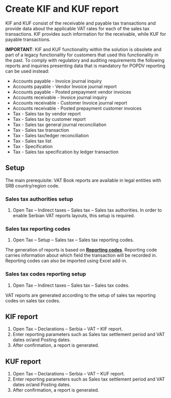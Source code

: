 # Create KIF and KUF report

KIF and KUF consist of the receivable and payable tax transactions and provide data about the applicable VAT rates for each of the sales tax transactions. KIF provides such information for the receivable, while KUF for payable transactions. 

**IMPORTANT**: KIF and KUF functionality within the solution is obsolete and part of a legacy functionality for customers that used this functionality in the past. To comply with regulatory and auditing requirements the following reports and inquiries presenting data that is mandatory for POPDV reporting can be used instead:
- Accounts payable - Invoice journal inquiry
- Accounts payable - Vendor Invoice journal report
- Accounts payable - Posted prepayment vendor invoices 
- Accounts receivable - Invoice journal inquiry
- Accounts receivable - Customer Invoice journal report
- Accounts receivable - Posted prepayment customer invoices 
- Tax - Sales tax by vendor report
- Tax - Sales tax by customer report
- Tax - Sales tax general journal reconciliation
- Tax - Sales tax transaction
- Tax - Sales tax/ledger reconciliation
- Tax - Sales tax list
- Tax - Specification
- Tax - Sales tax specification by ledger transaction


## Setup

The main prerequisite: VAT Book reports are available in legal entities with SRB country/region code.

### Sales tax authorities setup

1. Open Tax – Indirect taxes – Sales tax – Sales tax authorities. In order to enable Serbian VAT reports layouts, this setup is required. 
 
### Sales tax reporting codes

1. Open Tax – Setup – Sales tax – Sales tax reporting codes.

The generation of reports is based on **[Reporting codes](Reporting-codes.xlsx)**. Reporting code carries information about which field the transaction will be recorded in. Reporting codes can also be imported using Excel add-in.

### Sales tax codes reporting setup

1. Open Tax – Indirect taxes – Sales tax – Sales tax codes.

VAT reports are generated according to the setup of sales tax reporting codes on sales tax codes. 

## KIF report

1. Open Tax – Declarations – Serbia – VAT – KIF report.
2. Enter reporting parameters such as Sales tax settlement period and VAT dates or/and Posting dates.
3. After confirmation, a report is generated.
 
## KUF report

1. Open Tax – Declarations – Serbia – VAT – KUF report.
2. Enter reporting parameters such as Sales tax settlement period and VAT dates or/and Posting dates.
3. After confirmation, a report is generated.
 


